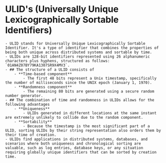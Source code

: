 # ULID's (Universally Unique Lexicographically Sortable Identifiers)
	- ULID stands for Universally Unique Lexicographically Sortable Identifier. It's a type of identifier that combines the properties of being both unique across distributed systems and sortable by time.
	- ULIDs are 128-bit identifiers represented using 26 alphanumeric characters plus hyphens, structured as follows: `01AN4Z07BY79KA1307SR9X4MV3`.
	- ## The structure of a ULID consists of
		- **Time-based component**
			- The first 48 bits represent a Unix timestamp, specifically the number of milliseconds since the UNIX epoch (January 1, 1970).
		- **Randomness component**
			- The remaining 80 bits are generated using a secure random number generator.
	- ## The combination of time and randomness in ULIDs allows for the following advantages
		- **Uniqueness**
			- ULIDs generated in different locations at the same instant are extremely unlikely to collide due to the random component.
		- **Sortability**
			- Because the timestamp is the most significant part of a ULID, sorting ULIDs by their string representation also orders them by their time of creation.
	- ULIDs find applications in distributed systems, databases, and scenarios where both uniqueness and chronological sorting are valuable, such as log entries, database keys, or any situation requiring globally unique identifiers that can be sorted by creation time.